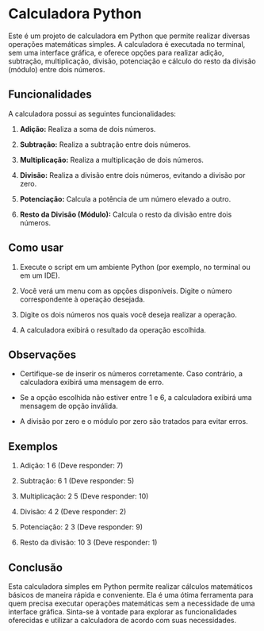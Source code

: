 # Calculadora Python

Este é um projeto de calculadora em Python que permite realizar diversas operações matemáticas simples. A calculadora é executada no terminal, sem uma interface gráfica, e oferece opções para realizar adição, subtração, multiplicação, divisão, potenciação e cálculo do resto da divisão (módulo) entre dois números.

## Funcionalidades

A calculadora possui as seguintes funcionalidades:

1. **Adição:** Realiza a soma de dois números.

2. **Subtração:** Realiza a subtração entre dois números.

3. **Multiplicação:** Realiza a multiplicação de dois números.

4. **Divisão:** Realiza a divisão entre dois números, evitando a divisão por zero.

5. **Potenciação:** Calcula a potência de um número elevado a outro.

6. **Resto da Divisão (Módulo):** Calcula o resto da divisão entre dois números.

## Como usar

1. Execute o script em um ambiente Python (por exemplo, no terminal ou em um IDE).

2. Você verá um menu com as opções disponíveis. Digite o número correspondente à operação desejada.

3. Digite os dois números nos quais você deseja realizar a operação.

4. A calculadora exibirá o resultado da operação escolhida.

## Observações

- Certifique-se de inserir os números corretamente. Caso contrário, a calculadora exibirá uma mensagem de erro.

- Se a opção escolhida não estiver entre 1 e 6, a calculadora exibirá uma mensagem de opção inválida.

- A divisão por zero e o módulo por zero são tratados para evitar erros.

## Exemplos

1. Adição: 1 6
(Deve responder: 7)

2. Subtração: 6 1 
(Deve responder: 5)

3. Multiplicação: 2 5
(Deve responder: 10)

4. Divisão: 4 2
(Deve responder: 2)

5. Potenciação: 2 3
(Deve responder: 9)

6. Resto da divisão: 10 3
(Deve responder: 1)
## Conclusão

Esta calculadora simples em Python permite realizar cálculos matemáticos básicos de maneira rápida e conveniente. Ela é uma ótima ferramenta para quem precisa executar operações matemáticas sem a necessidade de uma interface gráfica. Sinta-se à vontade para explorar as funcionalidades oferecidas e utilizar a calculadora de acordo com suas necessidades.
